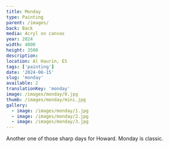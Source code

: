 ```yaml
---
title: Monday
type: Painting
parent: /images/
back: Back
media: Acryl on canvas
year: 2024
width: 4000
height: 3500
description: 
location: Al Haurin, ES
tags: ['painting']
date: '2024-08-15'
slug: 'monday'
available: 2
translationKey: 'monday'
image: /images/monday/0.jpg
thumb: /images/monday/mini.jpg
gallery:
  - image: /images/monday/1.jpg
  - image: /images/monday/2.jpg
  - image: /images/monday/3.jpg
---
```

Another one of those sharp days for Howard. Monday is classic.
